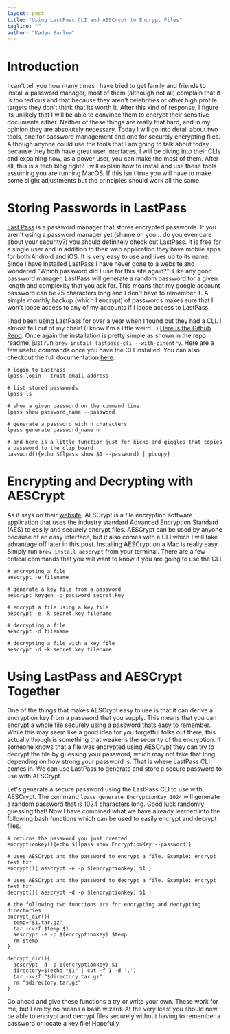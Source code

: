 ```yaml
---
layout: post
title: "Using LastPass CLI and AESCrypt to Encrypt Files"
tagline: ""
author: "Kaden Barlow"
---
```


# Introduction
I can't tell you how many times I have tried to get family and friends to install a password manager, most of them (although not all) complain that it is too tedious and that because they aren't celebrities or other high profile targets they don't think that its worth it. After this kind of response, I figure its unlikely that I will be able to convince them to encrypt their sensitive documents either. Neither of these things are really that hard, and in my opinion they are absolutely necessary. Today I will go into detail about two tools, one for password management and one for securely encrypting files. Although anyone could use the tools that I am going to talk about today because they both have great user interfaces, I will be diving into their CLIs and expaining how, as a power user, you can make the most of them. After all, this is a tech blog right? I will explain how to install and use these tools assuming you are running MacOS. If this isn't true you will have to make some slight adjustments but the principles should work all the same.

# Storing Passwords in LastPass
[Last Pass](https://www.lastpass.com/) is a password manager that stores encrypted passwords. If you aren't using a password manager yet (shame on you... do you even care about your security?) you should definitely check out LastPass. It is free for a single user and in addition to their web application they have mobile apps for both Android and iOS. It is very easy to use and lives up to its name. Since I have installed LastPass I have never gone to a website and wondered "Which password did I use for this site again?". Like any good password manager, LastPass will generate a random password for a given length and complexity that you ask for. This means that my google account password can be 75 characters long and I don't have to remember it. A simple monthly backup (which I encrypt) of passwords makes sure that I won't loose access to any of my accounts if I loose access to LastPass.

I had been using LastPass for over a year when I found out they had a CLI. I almost fell out of my chair! (I know I'm a little weird...) [Here is the Github Repo](https://github.com/lastpass/lastpass-cli). Once again the installation is pretty simple as shown in the repo readme, just run `brew install lastpass-cli --with-pinentry`. Here are a few useful commands once you have the CLI installed. You can also checkout the full documentation [here](https://lastpass.github.io/lastpass-cli/lpass.1.html).

```
# login to LastPass
lpass login --trust email_address

# list stored passwords
lpass ls

# show a given password on the command line
lpass show password_name --password

# generate a password with n characters
lpass generate password_name n

# and here is a little function just for kicks and giggles that copies a password to the clip board
password(){echo $(lpass show $1 --password) | pbcopy}
```

# Encrypting and Decrypting with AESCrypt
As it says on their [website](https://www.aescrypt.com), AESCrypt is a file encryption software application that uses the industry standard Advanced Encryption Standard (AES) to easily and securely encrypt files. AESCrypt can be used by anyone because of an easy interface, but it also comes with a CLI which I will take advantage off later in this post. Installing AESCrypt on a Mac is really easy. Simply run `brew install aescrypt` from your terminal. There are a few critical commands that you will want to know if you are going to use the CLI.

```
# encrypting a file
aescrypt -e filename

# generate a key file from a password
aescrypt_keygen -p password secret.key

# encrypt a file using a key file
aescrypt -e -k secret.key filename

# decrypting a file
aescrypt -d filename

# decrypting a file with a key file
aescrypt -d -k secret.key filename
```

# Using LastPass and AESCrypt Together
One of the things that makes AESCrypt easy to use is that it can derive a encryption key from a password that you supply. This means that you can encrypt a whole file securely using a password thats easy to remember. While this may seem like a good idea for you forgetful folks out there, this actually though is something that weakens the security of the encryption. If someone knows that a file was encrypted using AESCrypt they can try to decrypt the file by guessing your password, which may not take that long depending on how strong your password is. That is where LastPass CLI comes in. We can use LastPass to generate and store a secure password to use with AESCrypt.

Let's generate a secure password using the LastPass CLI to use with AESCrypt. The command `lpass generate EncryptionKey 1024` will generate a random password that is 1024 characters long. Good luck randomly guessing that! Now I have combined what we have already learned into the following bash functions which can be used to easily encrypt and decrypt files.

```
# returns the password you just created
encryptionkey(){echo $(lpass show EncryptionKey --password)}

# uses AESCrypt and the password to encrypt a file. Example: encrypt test.txt
encrypt(){ aescrypt -e -p $(encryptionkey) $1 }

# uses AESCrypt and the password to decrypt a file. Example: encrypt test.txt
decrypt(){ aescrypt -d -p $(encryptionkey) $1 }

# the following two functions are for encrypting and decrypting directories
encrypt_dir(){
  temp="$1.tar.gz"
  tar -cvzf $temp $1
  aescrypt -e -p $(encryptionkey) $temp
  rm $temp
}

decrypt_dir(){
  aescrypt -d -p $(encryptionkey) $1
  directory=$(echo "$1" | cut -f 1 -d '.')
  tar -xvzf "$directory.tar.gz"
  rm "$directory.tar.gz"
}
```

Go ahead and give these functions a try or write your own. These work for me, but I am by no means a bash wizard. At the very least you should now be able to encrypt and decrypt files securely without having to remember a password or locate a key file! Hopefully
